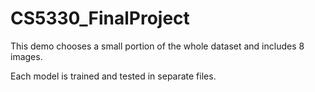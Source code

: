 # CS5330_FinalProject


This demo chooses a small portion of the whole dataset and includes 8 images. 

Each model is trained and tested in separate files.

